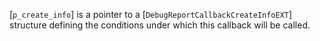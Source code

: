 [`p_create_info`] is a pointer to a
[`DebugReportCallbackCreateInfoEXT`] structure defining the
conditions under which this callback will be called.